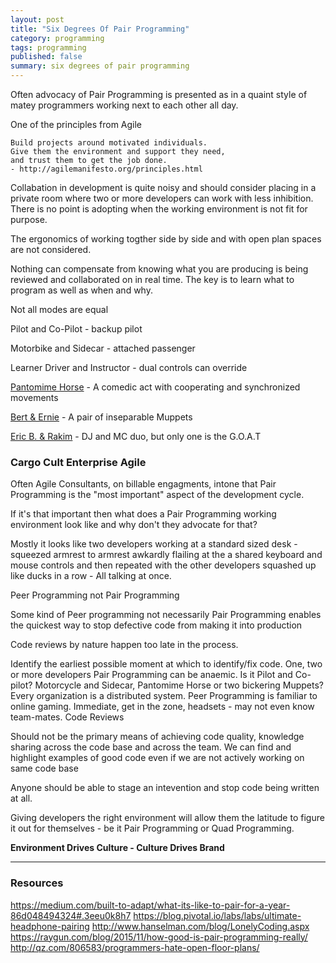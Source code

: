 ```yaml
---
layout: post
title: "Six Degrees Of Pair Programming"
category: programming
tags: programming
published: false
summary: six degrees of pair programming
---
```


Often advocacy of Pair Programming is presented as in a quaint style of matey programmers working next to each other all day.

One of the principles from Agile 

```
Build projects around motivated individuals. 
Give them the environment and support they need,
and trust them to get the job done.
- http://agilemanifesto.org/principles.html
```

Collabation in development is quite noisy and should consider placing in a private room where two or more developers can work with less inhibition. There is no point is adopting when the working environment is not fit for purpose.

The ergonomics of working togther side by side and with open plan spaces are not considered.

Nothing can compensate from knowing what you are producing is being reviewed and collaborated on in real time.
The key is to learn what to program as well as when and why.

Not all modes are equal 

Pilot and Co-Pilot - backup pilot

Motorbike and Sidecar - attached passenger 

Learner Driver and Instructor - dual controls can override

[Pantomime Horse](https://en.wikipedia.org/wiki/Pantomime_horse) - A comedic act with cooperating and synchronized movements

[Bert & Ernie](https://en.wikipedia.org/wiki/Bert_and_Ernie) -  A pair of inseparable Muppets 

[Eric B. & Rakim](https://en.wikipedia.org/wiki/Eric_B._%26_Rakim) - DJ and MC duo, but only one is the G.O.A.T

### Cargo Cult Enterprise Agile

Often Agile Consultants, on billable engagments, intone that Pair Programming is the "most important" aspect of the development cycle.

If it's that important then what does a Pair Programming working environment look like and why don't they advocate for that?

Mostly it looks like two developers working at a standard sized desk - squeezed armrest to armrest awkardly flailing at the a shared keyboard and mouse controls and then repeated with the other developers squashed up like ducks in a row - All talking at once.

Peer Programming not Pair Programming

Some kind of Peer programming not necessarily Pair Programming enables the quickest way to stop defective code from making it into production

Code reviews by nature happen too late in the process.

Identify the earliest possible moment at which to identify/fix code.
One, two or more developers
Pair Programming can be anaemic. Is it Pilot and Co-pilot? Motorcycle and Sidecar, Pantomime Horse or two bickering Muppets?
Every organization is a distributed system.
Peer Programming is familiar to online gaming. Immediate, get in the zone, headsets - may not even know team-mates.
Code Reviews

Should not be the primary means of achieving code quality, knowledge sharing across the code base and across the team.
We can find and highlight examples of good code even if we are not actively working on same code base

Anyone should be able to stage an intevention and stop code being written at all.


Giving developers the right environment will allow them the latitude to figure it out for themselves - be it Pair Programming or Quad Programming.

**Environment Drives Culture - Culture Drives Brand**

---

### Resources

https://medium.com/built-to-adapt/what-its-like-to-pair-for-a-year-86d048494324#.3eeu0k8h7
https://blog.pivotal.io/labs/labs/ultimate-headphone-pairing
http://www.hanselman.com/blog/LonelyCoding.aspx
https://raygun.com/blog/2015/11/how-good-is-pair-programming-really/
http://qz.com/806583/programmers-hate-open-floor-plans/
